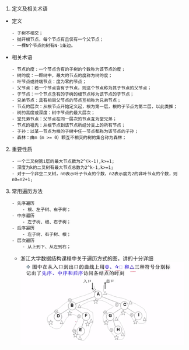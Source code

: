 1. 定义及相关术语
- 定义
    ```
    - 子树不相交；
    - 抛开根节点，每个节点有且仅有一个父节点；
    - 一棵N个节点的树有N-1条边。
    ```
- 相关术语
    ```
    - 节点的度：一个节点含有的子树的个数称为该节点的度；
    - 树的度：一颗树中，最大的节点的度称为树的度；
    - 叶节点或终端节点：度为零的节点；
    - 父节点：若一个节点含有子节点，则这个节点称为其子节点的父节点；
    - 子节点：一个节点含有的子树的根节点称为该节点的子节点；
    - 兄弟节点：具有相同父节点的节点互相称为兄弟节点；
    - 节点的层次：从根节点开始定义起，根为第一层，根的子节点为第二层，以此类推；
    - 树的高度或深度：树中节点的最大层次；
    - 堂兄弟节点：父节点在同一层次的节点互为堂兄弟；
    - 节点的祖先：从根节点到该节点所经分支上的所有节点；
    - 子孙：以某一节点为根的子树中任一节点都称为该节点的子孙；
    - 森林：由m（m >= 0）颗互不相交的树的集合称为森林；
    ```
2. 重要性质
    ```
    - 一个二叉树第i层的最大节点数为2^(k-1),k>=1;
    - 深度为k的二叉树有最大节点总数为2^k-1,k>=1;
    - 对于一个非空二叉树，n0表示叶子节点的个数，n2表示度为2的非叶节点的个数，则n0=n2+1;
    ```
3. 常用遍历方法
    ```
    - 先序遍历
        - 根、左子树、右子树；
    - 中序遍历
        - 左子树、根、右子树；
    - 后序遍历
        - 左子树、右子树、根；
    - 层次遍历
        - 从上到下、从左到右；
    ```
    - 浙江大学数据结构课程中关于遍历方式的图，讲的十分详细
    ![alt](../img/先中后序遍历的规则图.png)